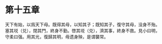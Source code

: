 # 第十五章

天下有始，以爲天下母。既得其母，以知其子；既知其子，復守其母，没身不殆。塞其㙂（兑），閉其門，終身不勤。啓其㙂（兑），濟其事，終身不救。見小曰明，守柔曰强。用其光，復歸其明，毋遗身殃，是谓襲常。
